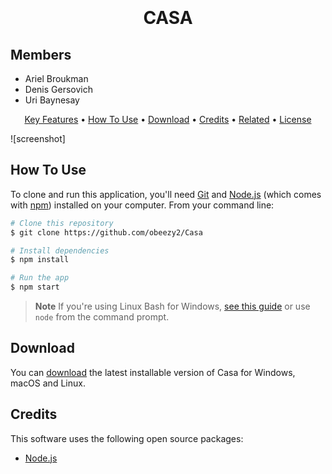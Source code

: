 
<h1 align="center">
  <br>
<!-- ... -->
  <br>
  CASA
  <br>
</h1>

## Members

- Ariel Broukman
- Denis Gersovich
- Uri Baynesay


<p align="center">
  <a href="#key-features">Key Features</a> •
  <a href="#how-to-use">How To Use</a> •
  <a href="#download">Download</a> •
  <a href="#credits">Credits</a> •
  <a href="#related">Related</a> •
  <a href="#license">License</a>
</p>
<!-- # Add Screenshot -->

![screenshot] 


## How To Use

To clone and run this application, you'll need [Git](https://git-scm.com) and [Node.js](https://nodejs.org/en/download/) (which comes with [npm](http://npmjs.com)) installed on your computer. From your command line:

```bash
# Clone this repository
$ git clone https://github.com/obeezy2/Casa

# Install dependencies
$ npm install

# Run the app
$ npm start
```

> **Note**
> If you're using Linux Bash for Windows, [see this guide](https://www.howtogeek.com/261575/how-to-run-graphical-linux-desktop-applications-from-windows-10s-bash-shell/) or use `node` from the command prompt.


## Download

You can [download](https://github.com/obeezy2/Casa/archive/refs/heads/main.zip) the latest installable version of Casa for Windows, macOS and Linux.



## Credits

This software uses the following open source packages:

- [Node.js](https://nodejs.org/)


## 
